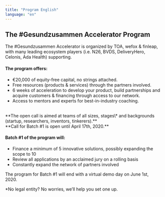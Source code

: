 ```yaml
---
title: "Program English"
language: "en"
---
```


## The #Gesundzusammen Accelerator Program

The #Gesundzusammen Accelerator is organized by TOA, wefox & finleap, with many leading ecosystem players (i.e. N26, BVDS, DeliveryHero, Celonis, Ada Health) supporting.

#### The program offers:

- €20,000 of equity-free capital, no strings attached.
- Free resources (products & services) through the partners involved.
- 6 weeks of acceleration to develop your product, build partnerships and acquire customers & financing through access to our network.
- Access to mentors and experts for best-in-industry coaching.

<br />
**The open call is aimed at teams of all sizes, stages\* and backgrounds (startup, researchers, inventors, tinkerers).** <br />
**Call for Batch #1 is open until April 17th, 2020.**

#### Batch #1 of the program will:

- Finance a minimum of 5 innovative solutions, possibly expanding the scope to 10
- Review all applications by an acclaimed jury on a rolling basis
- Constantly expand the network of partners involved

The program for Batch #1 will end with a virtual demo day on June 1st, 2020.

\*No legal entity? No worries, we’ll help you set one up.
